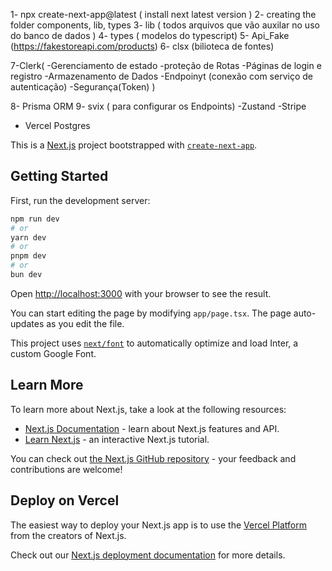 1- npx create-next-app@latest ( install next latest version )
2- creating the folder components, lib, types
3- lib ( todos arquivos que vão auxilar no uso do banco de dados )
4- types ( modelos do typescript)
5- Api_Fake (https://fakestoreapi.com/products)
6- clsx (bilioteca de fontes)

7-Clerk(
    -Gerenciamento de estado
    -proteção de Rotas
    -Páginas de login e registro
    -Armazenamento de Dados
    -Endpoinyt (conexão com serviço de autenticação)
    -Segurança(Token)
)

8- Prisma ORM
9- svix ( para configurar os Endpoints)
-Zustand
-Stripe
- Vercel Postgres






This is a [Next.js](https://nextjs.org/) project bootstrapped with [`create-next-app`](https://github.com/vercel/next.js/tree/canary/packages/create-next-app).

## Getting Started

First, run the development server:

```bash
npm run dev
# or
yarn dev
# or
pnpm dev
# or
bun dev
```

Open [http://localhost:3000](http://localhost:3000) with your browser to see the result.

You can start editing the page by modifying `app/page.tsx`. The page auto-updates as you edit the file.

This project uses [`next/font`](https://nextjs.org/docs/basic-features/font-optimization) to automatically optimize and load Inter, a custom Google Font.

## Learn More

To learn more about Next.js, take a look at the following resources:

- [Next.js Documentation](https://nextjs.org/docs) - learn about Next.js features and API.
- [Learn Next.js](https://nextjs.org/learn) - an interactive Next.js tutorial.

You can check out [the Next.js GitHub repository](https://github.com/vercel/next.js/) - your feedback and contributions are welcome!

## Deploy on Vercel

The easiest way to deploy your Next.js app is to use the [Vercel Platform](https://vercel.com/new?utm_medium=default-template&filter=next.js&utm_source=create-next-app&utm_campaign=create-next-app-readme) from the creators of Next.js.

Check out our [Next.js deployment documentation](https://nextjs.org/docs/deployment) for more details.
